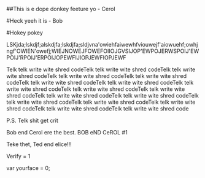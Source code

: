 ##This is e dope donkey feeture yo  - Cerol

#Heck yeeh it is - Bob

#Hokey pokey

LSKjda;lskdjf;alskdjfa;lskdjfa;sldjvna'owiehfaiwewhfviouwejf'aiowuehf;owhjngf'OWIEN'owefj;WIEJNOWEJFOWEFOIIOJGVSIJOP'EWPOJERWSPOIJ'EWPOIJ'RPOIJ'ERPOIJOPEWFIJIOPJEWFIOPJEWF

 Telk telk write wite shred codeTelk telk write wite shred codeTelk telk write wite shred codeTelk telk write wite shred codeTelk telk write wite shred codeTelk telk write wite shred codeTelk telk write wite shred codeTelk telk write wite shred codeTelk telk write wite shred codeTelk telk write wite shred codeTelk telk write wite shred codeTelk telk write wite shred codeTelk telk write wite shred codeTelk telk write wite shred codeTelk telk write wite shred codeTelk telk write wite shred codeTelk telk write wite shred code

 P.S. Telk shit get crit
 
Bob end Cerol ere the best. BOB eND CeROL #1

Teke thet, Ted end elice!!!


Verify = 1

var yourface = 0;